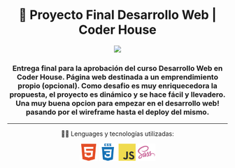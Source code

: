 <div align="center">

<h1>🚀 Proyecto Final Desarrollo Web | Coder House</h1>

<img src="https://upload.wikimedia.org/wikipedia/commons/7/75/Logo_blackbg.png"/>

<h3>Entrega final para la aprobación del curso Desarrollo Web en Coder House. Página web destinada a un emprendimiento propio (opcional).
  Como desafio es muy enriquecedora la propuesta, el proyecto es dinámico y se hace fácil y llevadero. Una muy buena opcion para empezar en el desarrollo web! pasando por el wireframe hasta el deploy del mismo.</h3>

---
👨‍💻 Lenguages y tecnologías utilizadas:

<img src="https://github.com/devicons/devicon/blob/master/icons/html5/html5-plain.svg" title="HTML5" alt="HTML5" widtg="40" height="40" />   <img src="https://github.com/devicons/devicon/blob/master/icons/css3/css3-plain-wordmark.svg" title="CSS3" alt="CSS3" widtg="40" height="40" />   <img src="https://github.com/devicons/devicon/blob/master/icons/javascript/javascript-original.svg" title="JS" alt="JS" widtg="40" height="40" />   <img src="https://github.com/devicons/devicon/blob/master/icons/sass/sass-original.svg" title="SASS" alt="SASS" widtg="40" height="40" />

  
</div>
